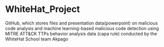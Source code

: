 # WhiteHat_Project
GitHub, which stores files and presentation data(powerpoint) on malicious code analysis and machine learning-based malicious code detection using MITRE ATT&CK TTPs behavior analysis data (capa rule) conducted by the WhiteHat School team Akpago
